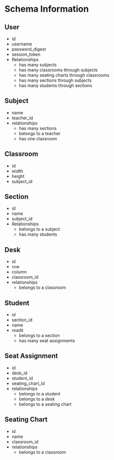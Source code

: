 # Schema Information
## User
* id
* username
* password_digest
* session_token
* Relationships
    * has many subjects
    * has many classrooms through subjects
    * has many seating charts through classrooms
    * has many sections through subjects
    * has many students through sections

## Subject
* name
* teacher_id
* relationships
    * has many sections
    * belongs to a teacher
    * has one classroom

## Classroom
* id
* width
* height
* subject_id

## Section
* id
* name
* subject_id
* Relationships
	* belongs to a subject
	* has many students

## Desk
* id
* row
* column
* classroom_id
* relationships
	* belongs to a classroom

## Student
* id
* section_id
* name
* readit
	* belongs to a section
	* has many seat assignments

## Seat Assignment
* id
* desk_id
* student_id
* seating_chart_id
* relationships
	* belongs to a student
	* belongs to a desk
	* belongs to a seating chart

## Seating Chart
* id
* name
* classroom_id
* relationships
	* belongs to a classroom


